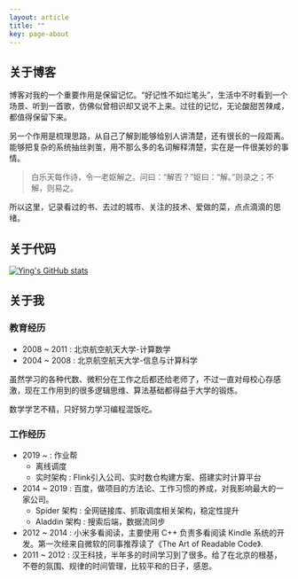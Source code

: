 ```yaml
---
layout: article
title: ""
key: page-about
---
```


## 关于博客

博客对我的一个重要作用是保留记忆。“好记性不如烂笔头”，生活中不时看到一个场景、听到一首歌，仿佛似曾相识却又说不上来。过往的记忆，无论酸甜苦辣咸，都值得保留下来。

另一个作用是梳理思路，从自己了解到能够给别人讲清楚，还有很长的一段距离。能够把复杂的系统抽丝剥茧，用不那么多的名词解释清楚，实在是一件很美妙的事情。

> 白乐天每作诗，令一老妪解之。问曰：“解否？”妪曰：“解。”则录之；不解，则易之。

所以这里，记录看过的书、去过的城市、关注的技术、爱做的菜，点点滴滴的思绪。

## 关于代码

[![Ying's GitHub stats](https://github-readme-stats.vercel.app/api?username=izualzhy)](https://github.com/izualzhy)

## 关于我

### 教育经历

+ 2008 ~ 2011 : 北京航空航天大学-计算数学
+ 2004 ~ 2008 : 北京航空航天大学-信息与计算科学

虽然学习的各种代数、微积分在工作之后都还给老师了，不过一直对母校心存感激，现在工作用到的很多逻辑思维、算法基础都得益于大学的锻炼。

数学学艺不精，只好努力学习编程混饭吃。

### 工作经历

+ 2019 ~ : 作业帮
  + 离线调度 
  + 实时架构 : Flink引入公司、实时数仓构建方案、搭建实时计算平台   
+ 2014 ~ 2019 : 百度，做项目的方法论、工作习惯的养成，对我影响最大的一家公司。
  + Spider 架构 : 全网链接库、抓取调度相关架构，稳定性提升
  + Aladdin 架构 : 搜索后端，数据流同步
+ 2012 ~ 2014 : 小米多看阅读，主要使用 C++ 负责多看阅读 Kindle 系统的开发。第一次经来自微软的同事推荐读了《The Art of Readable Code》.
+ 2011 ~ 2012 : 汉王科技，半年多的时间学习到了很多。给了在北京的根基，不卷的氛围、规律的时间管理，比较平和的日子，感恩。

